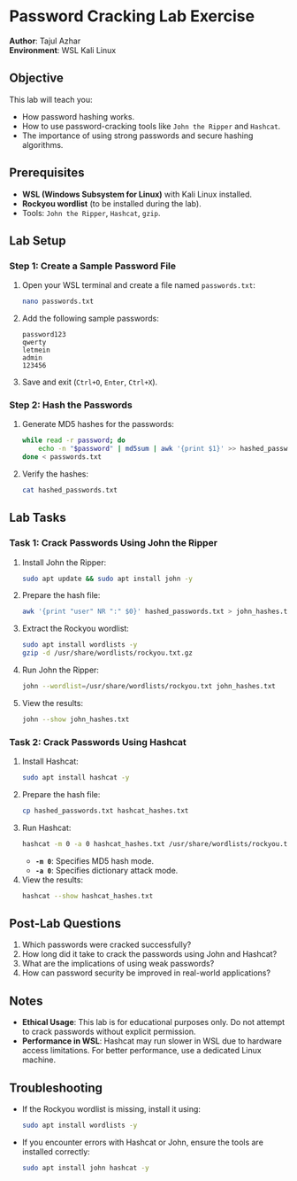 # Password Cracking Lab Exercise

**Author**: Tajul Azhar  
**Environment**: WSL Kali Linux  

## Objective
This lab will teach you:
- How password hashing works.
- How to use password-cracking tools like `John the Ripper` and `Hashcat`.
- The importance of using strong passwords and secure hashing algorithms.

## Prerequisites
- **WSL (Windows Subsystem for Linux)** with Kali Linux installed.
- **Rockyou wordlist** (to be installed during the lab).
- Tools: `John the Ripper`, `Hashcat`, `gzip`.

## Lab Setup

### Step 1: Create a Sample Password File
1. Open your WSL terminal and create a file named `passwords.txt`:
   ```bash
   nano passwords.txt
   ```
2. Add the following sample passwords:
   ```
   password123
   qwerty
   letmein
   admin
   123456
   ```
3. Save and exit (`Ctrl+O`, `Enter`, `Ctrl+X`).

### Step 2: Hash the Passwords
1. Generate MD5 hashes for the passwords:
   ```bash
   while read -r password; do
       echo -n "$password" | md5sum | awk '{print $1}' >> hashed_passwords.txt
   done < passwords.txt
   ```
2. Verify the hashes:
   ```bash
   cat hashed_passwords.txt
   ```

## Lab Tasks

### Task 1: Crack Passwords Using John the Ripper
1. Install John the Ripper:
   ```bash
   sudo apt update && sudo apt install john -y
   ```
2. Prepare the hash file:
   ```bash
   awk '{print "user" NR ":" $0}' hashed_passwords.txt > john_hashes.txt
   ```
3. Extract the Rockyou wordlist:
   ```bash
   sudo apt install wordlists -y
   gzip -d /usr/share/wordlists/rockyou.txt.gz
   ```
4. Run John the Ripper:
   ```bash
   john --wordlist=/usr/share/wordlists/rockyou.txt john_hashes.txt
   ```
5. View the results:
   ```bash
   john --show john_hashes.txt
   ```

### Task 2: Crack Passwords Using Hashcat
1. Install Hashcat:
   ```bash
   sudo apt install hashcat -y
   ```
2. Prepare the hash file:
   ```bash
   cp hashed_passwords.txt hashcat_hashes.txt
   ```
3. Run Hashcat:
   ```bash
   hashcat -m 0 -a 0 hashcat_hashes.txt /usr/share/wordlists/rockyou.txt
   ```
   - **`-m 0`**: Specifies MD5 hash mode.
   - **`-a 0`**: Specifies dictionary attack mode.
4. View the results:
   ```bash
   hashcat --show hashcat_hashes.txt
   ```

## Post-Lab Questions
1. Which passwords were cracked successfully?
2. How long did it take to crack the passwords using John and Hashcat?
3. What are the implications of using weak passwords?
4. How can password security be improved in real-world applications?

## Notes
- **Ethical Usage**: This lab is for educational purposes only. Do not attempt to crack passwords without explicit permission.
- **Performance in WSL**: Hashcat may run slower in WSL due to hardware access limitations. For better performance, use a dedicated Linux machine.

## Troubleshooting
- If the Rockyou wordlist is missing, install it using:
  ```bash
  sudo apt install wordlists -y
  ```
- If you encounter errors with Hashcat or John, ensure the tools are installed correctly:
  ```bash
  sudo apt install john hashcat -y
  ```